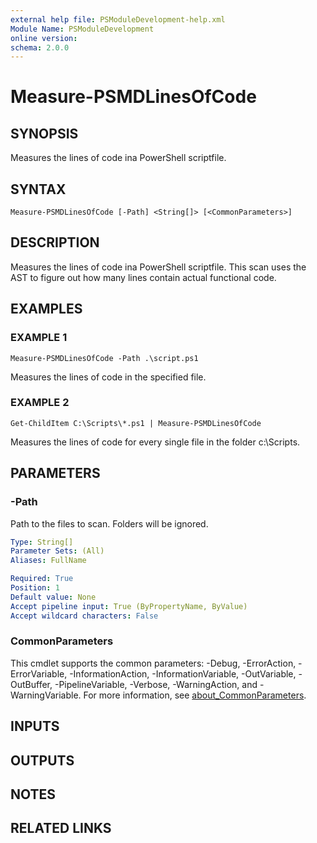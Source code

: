 ```yaml
---
external help file: PSModuleDevelopment-help.xml
Module Name: PSModuleDevelopment
online version:
schema: 2.0.0
---
```


# Measure-PSMDLinesOfCode

## SYNOPSIS
Measures the lines of code ina PowerShell scriptfile.

## SYNTAX

```
Measure-PSMDLinesOfCode [-Path] <String[]> [<CommonParameters>]
```

## DESCRIPTION
Measures the lines of code ina PowerShell scriptfile.
This scan uses the AST to figure out how many lines contain actual functional code.

## EXAMPLES

### EXAMPLE 1
```
Measure-PSMDLinesOfCode -Path .\script.ps1
```

Measures the lines of code in the specified file.

### EXAMPLE 2
```
Get-ChildItem C:\Scripts\*.ps1 | Measure-PSMDLinesOfCode
```

Measures the lines of code for every single file in the folder c:\Scripts.

## PARAMETERS

### -Path
Path to the files to scan.
Folders will be ignored.

```yaml
Type: String[]
Parameter Sets: (All)
Aliases: FullName

Required: True
Position: 1
Default value: None
Accept pipeline input: True (ByPropertyName, ByValue)
Accept wildcard characters: False
```

### CommonParameters
This cmdlet supports the common parameters: -Debug, -ErrorAction, -ErrorVariable, -InformationAction, -InformationVariable, -OutVariable, -OutBuffer, -PipelineVariable, -Verbose, -WarningAction, and -WarningVariable. For more information, see [about_CommonParameters](http://go.microsoft.com/fwlink/?LinkID=113216).

## INPUTS

## OUTPUTS

## NOTES

## RELATED LINKS
